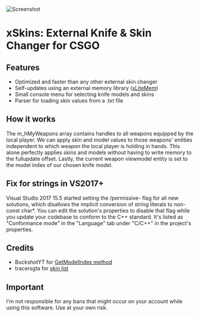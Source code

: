 ![Screenshot](https://i.imgur.com/MmPrQqx.png)

# xSkins: External Knife & Skin Changer for CSGO

## Features

- Optimized and faster than any other external skin changer
- Self-updates using an external memory library ([xLiteMem](https://github.com/0xf1a/xLiteMem))
- Small console menu for selecting knife models and skins
- Parser for loading skin values from a .txt file

## How it works

The m_hMyWeapons array contains handles to all weapons equipped by the local player. We can apply skin and model values to those weapons' entities independent to which weapon the local player is holding in hands. This alone perfectly applies skins and models without having to write memory to the fullupdate offset. Lastly, the current weapon viewmodel entity is set to the model index of our chosen knife model.

## Fix for strings in VS2017+

Visual Studio 2017 15.5 started setting the /permissive- flag for all new solutions, which disallows the implicit conversion of string literals to non-const char*. You can edit the solution's properties to disable that flag while you update your codebase to conform to the C++ standard. It's listed as "Conformance mode" in the "Language" tab under "C/C++" in the project's properties.

## Credits

- BuckshotYT for [GetModelIndex method](https://www.unknowncheats.me/forum/counterstrike-global-offensive/212036-model-indices-properly-externally.html)
- tracersgta for [skin list](https://www.unknowncheats.me/forum/counterstrike-global-offensive/300854-skin-list-ids-comments.html)

## Important

I'm not responsible for any bans that might occur on your account while using this software. Use at your own risk.